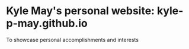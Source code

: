 # Kyle May's personal website: kyle-p-may.github.io
To showcase personal accomplishments and interests
